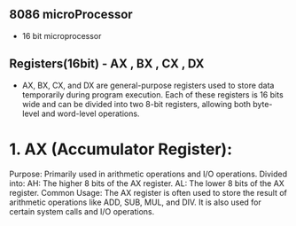 ## 8086 microProcessor
- 16 bit microprocessor
## Registers(16bit) - AX , BX , CX , DX
- AX, BX, CX, and DX are general-purpose registers used to store data temporarily during program execution. Each of these registers is 16 bits wide and can be divided into two 8-bit registers, allowing both byte-level and word-level operations.
# 1. AX (Accumulator Register):
Purpose: Primarily used in arithmetic operations and I/O operations.
Divided into:
AH: The higher 8 bits of the AX register.
AL: The lower 8 bits of the AX register.
Common Usage: The AX register is often used to store the result of arithmetic operations like ADD, SUB, MUL, and DIV. It is also used for certain system calls and I/O operations.
